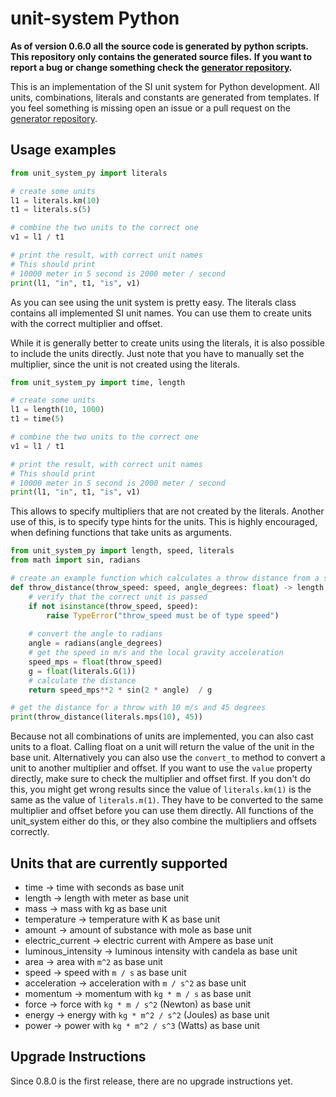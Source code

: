 # unit-system Python

**As of version 0.6.0 all the source code is generated by python scripts.**
**This repository only contains the generated source files.**
**If you want to report a bug or change something check the [generator repository](https:://github.com/noah1510/unit-system-generator).**


This is an implementation of the SI unit system for Python development.
All units, combinations, literals and constants are generated from templates.
If you feel something is missing open an issue or a pull request on the [generator repository](https:://github.com/noah1510/unit-system-generator).

## Usage examples

```python
from unit_system_py import literals

# create some units
l1 = literals.km(10)
t1 = literals.s(5)

# combine the two units to the correct one
v1 = l1 / t1

# print the result, with correct unit names
# This should print
# 10000 meter in 5 second is 2000 meter / second
print(l1, "in", t1, "is", v1)

```

As you can see using the unit system is pretty easy.
The literals class contains all implemented SI unit names.
You can use them to create units with the correct multiplier and offset.

While it is generally better to create units using the literals, it is also possible to include the units directly.
Just note that you have to manually set the multiplier, since the unit is not created using the literals.

```python
from unit_system_py import time, length

# create some units
l1 = length(10, 1000)
t1 = time(5)

# combine the two units to the correct one
v1 = l1 / t1

# print the result, with correct unit names
# This should print
# 10000 meter in 5 second is 2000 meter / second
print(l1, "in", t1, "is", v1)
```

This allows to specify multipliers that are not created by the literals.
Another use of this, is to specify type hints for the units.
This is highly encouraged, when defining functions that take units as arguments.

```python
from unit_system_py import length, speed, literals
from math import sin, radians

# create an example function which calculates a throw distance from a speed and angle
def throw_distance(throw_speed: speed, angle_degrees: float) -> length:
    # verify that the correct unit is passed
    if not isinstance(throw_speed, speed):
        raise TypeError("throw_speed must be of type speed")
    
    # convert the angle to radians
    angle = radians(angle_degrees)
    # get the speed in m/s and the local gravity acceleration
    speed_mps = float(throw_speed)
    g = float(literals.G(1))
    # calculate the distance
    return speed_mps**2 * sin(2 * angle)  / g

# get the distance for a throw with 10 m/s and 45 degrees
print(throw_distance(literals.mps(10), 45))
```

Because not all combinations of units are implemented, you can also cast units to a float.
Calling float on a unit will return the value of the unit in the base unit.
Alternatively you can also use the `convert_to` method to convert a unit to another multiplier and offset.
If you want to use the `value` property directly, make sure to check the multiplier and offset first.
If you don't do this, you might get wrong results since the value of `literals.km(1)` is the same as the value of `literals.m(1)`.
They have to be converted to the same multiplier and offset before you can use them directly.
All functions of the unit_system either do this, or they also combine the multipliers and offsets correctly.

## Units that are currently supported

* time -> time with seconds as base unit
* length -> length with meter as base unit
* mass -> mass with kg as base unit
* temperature -> temperature with K as base unit
* amount -> amount of substance with mole as base unit
* electric_current -> electric current with Ampere as base unit
* luminous_intensity -> luminous intensity with candela as base unit
* area -> area with `m^2` as base unit
* speed -> speed with `m / s` as base unit
* acceleration -> acceleration with `m / s^2` as base unit
* momentum -> momentum with `kg * m / s` as base unit
* force -> force with `kg * m / s^2` (Newton) as base unit
* energy -> energy with `kg * m^2 / s^2` (Joules) as base unit
* power -> power with `kg * m^2 / s^3` (Watts) as base unit

## Upgrade Instructions

Since 0.8.0 is the first release, there are no upgrade instructions yet.
